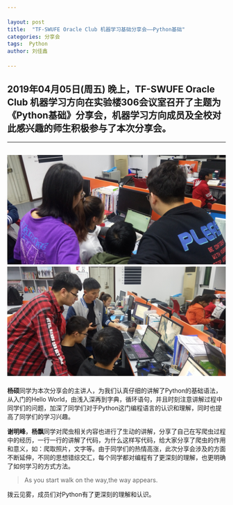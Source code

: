 ```yaml
---

layout: post
title:  "TF-SWUFE Oracle Club 机器学习基础分享会——Python基础"
categories: 分享会
tags:  Python
author: 刘佳鑫

---
```


## 2019年04月05日(周五) 晚上，TF-SWUFE Oracle Club 机器学习方向在实验楼306会议室召开了主题为《Python基础》分享会，机器学习方向成员及全校对此感兴趣的师生积极参与了本次分享会。

---
![](/img/IMG_20190405_200423.jpg)
![](/img/IMG_20190405_195702.jpg)
---

**杨硕**同学为本次分享会的主讲人，为我们认真仔细的讲解了Python的基础语法，从入门的Hello World，由浅入深再到字典，循环语句，并且时刻注意讲解过程中同学们的问题，加深了同学们对于Python这门编程语言的认识和理解，同时也提高了同学们的学习兴趣。

**谢明峰**，**杨飘**同学对爬虫相关内容也进行了生动的讲解，分享了自己在写爬虫过程中的经历，一行一行的讲解了代码，为什么这样写代码，给大家分享了爬虫的作用和意义，如：爬取照片，文字等。由于同学们的热情高涨，此次分享会涉及的方面不断延伸，不同的思想错综交汇，每个同学都对编程有了更深刻的理解，也更明确了如何学习的方式方法。

>As you start walk on the way,the way appears.

拨云见雾，成员们对Python有了更深刻的理解和认识。 


